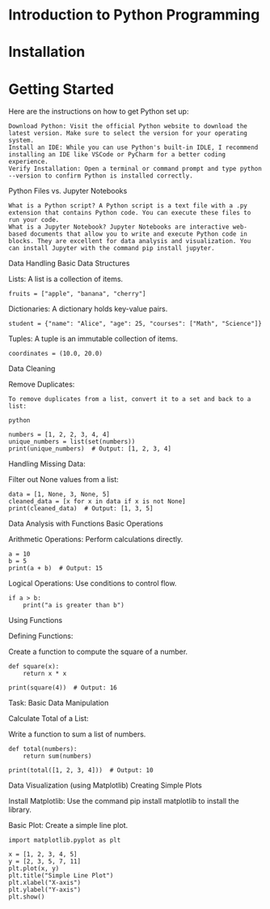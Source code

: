 # Introduction to Python Programming

# Installation

# Getting Started

Here are the instructions on how to get Python set up:

    Download Python: Visit the official Python website to download the latest version. Make sure to select the version for your operating system.
    Install an IDE: While you can use Python's built-in IDLE, I recommend installing an IDE like VSCode or PyCharm for a better coding experience.
    Verify Installation: Open a terminal or command prompt and type python --version to confirm Python is installed correctly.

Python Files vs. Jupyter Notebooks

    What is a Python script? A Python script is a text file with a .py extension that contains Python code. You can execute these files to run your code.
    What is a Jupyter Notebook? Jupyter Notebooks are interactive web-based documents that allow you to write and execute Python code in blocks. They are excellent for data analysis and visualization. You can install Jupyter with the command pip install jupyter.

Data Handling
Basic Data Structures

Lists: A list is a collection of items.


    fruits = ["apple", "banana", "cherry"]

Dictionaries: A dictionary holds key-value pairs.

    student = {"name": "Alice", "age": 25, "courses": ["Math", "Science"]}

Tuples: A tuple is an immutable collection of items.


    coordinates = (10.0, 20.0)

Data Cleaning

Remove Duplicates:

    To remove duplicates from a list, convert it to a set and back to a list:

    python

    numbers = [1, 2, 2, 3, 4, 4]
    unique_numbers = list(set(numbers))
    print(unique_numbers)  # Output: [1, 2, 3, 4]

Handling Missing Data:

Filter out None values from a list:

    data = [1, None, 3, None, 5]
    cleaned_data = [x for x in data if x is not None]
    print(cleaned_data)  # Output: [1, 3, 5]

Data Analysis with Functions
Basic Operations

Arithmetic Operations: Perform calculations directly.


    a = 10
    b = 5
    print(a + b)  # Output: 15
    
Logical Operations: Use conditions to control flow.


    if a > b:
        print("a is greater than b")

Using Functions

Defining Functions:

Create a function to compute the square of a number.


    def square(x):
        return x * x

    print(square(4))  # Output: 16

Task: Basic Data Manipulation

Calculate Total of a List:

Write a function to sum a list of numbers.


    def total(numbers):
        return sum(numbers)

    print(total([1, 2, 3, 4]))  # Output: 10

Data Visualization (using Matplotlib)
Creating Simple Plots

Install Matplotlib:
        Use the command pip install matplotlib to install the library.

Basic Plot:
        Create a simple line plot.


    import matplotlib.pyplot as plt

    x = [1, 2, 3, 4, 5]
    y = [2, 3, 5, 7, 11]
    plt.plot(x, y)
    plt.title("Simple Line Plot")
    plt.xlabel("X-axis")
    plt.ylabel("Y-axis")
    plt.show()

